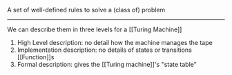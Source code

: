 A set of well-defined rules to solve a (class of) problem

---

We can describe them in three levels for a [[Turing Machine]]

1. High Level description: no detail how the machine manages the tape
2. Implementation description: no details of states or transitions [[Function]]s
3. Formal description: gives the [[Turing machine]]'s "state table"